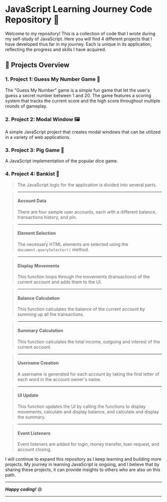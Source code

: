 # JavaScript Learning Journey Code Repository :rocket:

Welcome to my repository! This is a collection of code that I wrote during my self-study of JavaScript. Here you will find 4 different projects that I have developed thus far in my journey. Each is unique in its application, reflecting the progress and skills I have acquired. 

## :pushpin: Projects Overview

### 1. Project 1: Guess My Number Game :game_die:
The "Guess My Number" game is a simple fun game that let the user's guess a secret number between 1 and 20. The game features a scoring system that tracks the current score and the high score throughout multiple rounds of gameplay.

### 2. Project 2: Modal Window :framed_picture:
A simple JavaScript project that creates modal windows that can be utilized in a variety of web applications.

### 3. Project 3: Pig Game :pig:
A JavaScript implementation of the popular dice game.

### 4. Project 4: Bankist :bank:
> The JavaScript logic for the application is divided into several parts.

> ---
> #### Account Data
> There are four sample user accounts, each with a different balance, transactions history, and pin.

> ---
> #### Element Selection
> The necessary HTML elements are selected using the `document.querySelector()` method.

> ---
> #### Display Movements
> This function loops through the movements (transactions) of the current account and adds them to the UI.

> ---
> #### Balance Calculation
> This function calculates the balance of the current account by summing up all the transactions.

> ---
> #### Summary Calculation
> This function calculates the total income, outgoing and interest of the current account.

> ---
> #### Username Creation
> A username is generated for each account by taking the first letter of each word in the account owner's name.

> ---
> #### UI Update
> This function updates the UI by calling the functions to display movements, calculate and display balance, and calculate and display the summary.

> ---
> #### Event Listeners
> Event listeners are added for login, money transfer, loan request, and account closing.




I will continue to expand this repository as I keep learning and building more projects. My journey in learning JavaScript is ongoing, and I believe that by sharing these projects, it can provide insights to others who are also on this path.

---

**_Happy coding!_** :smile:

---

